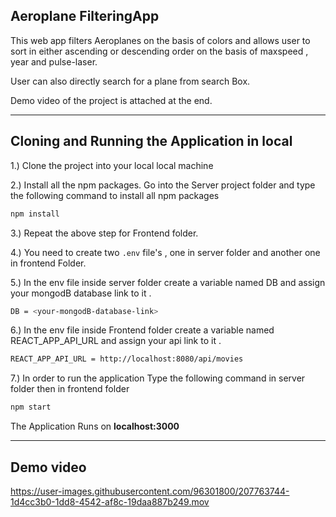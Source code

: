 ## Aeroplane FilteringApp

This web app filters Aeroplanes on the basis of colors and allows user to sort in 
either ascending or descending order on the basis of maxspeed , year and pulse-laser.

User can also directly search for a plane from search Box.
 
Demo video of the project is attached at the end. 

----------------------------------------------------

## Cloning and Running the Application in local

1.) Clone the project into your local local machine 

2.) Install all the npm packages. Go into the Server project folder and type the following command to install all npm packages

```bash
npm install
```

3.) Repeat the above step for Frontend folder.

4.) You need to create two ```.env```  file's , one in server folder and another one in frontend Folder.

5.) In the env file inside server folder create a variable
named DB and assign your mongodB database link to it .

```bash
DB = <your-mongodB-database-link>
```

6.) In the env file inside Frontend folder create a variable
named REACT_APP_API_URL and assign your api link to it .

```bash
REACT_APP_API_URL = http://localhost:8080/api/movies
```

7.) In order to run the application Type the following command in server folder then in frontend folder 

```bash
npm start
```

The Application Runs on **localhost:3000**

--------------------------------------------------

## Demo video

https://user-images.githubusercontent.com/96301800/207763744-1d4cc3b0-1dd8-4542-af8c-19daa887b249.mov


